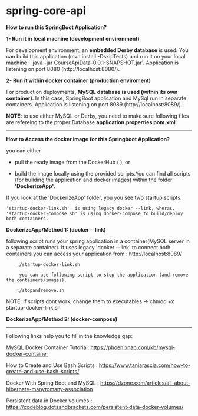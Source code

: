 # spring-core-api

**How to run this SpringBoot Application?**

**1- Run it in local machine (development environment)**

For development environment, an **embedded Derby database** is used.
You can build this application (mvn install -DskipTests) and run it on your local machine :
'java -jar CourseApiData-0.0.1-SNAPSHOT.jar'. Application is listening on port 8080 (http://localhost:8080/).

**2- Run it within docker container (production enviroment)**

For production deployments, **MySQL database is used (within its own container)**.
In this case, SpringBoot application and MySql run in separate containers.
Application is listening on port 8089 (http://localhost:8089/).


**NOTE**: to use either MySQL or Derby, you need to make sure following files are refereing to the proper Database
**application.properties
pom.xml**

---------------------------------------------------------------------------------------------------------------------
**How to Access the docker image for this Springboot Application?**

you can either

  - pull the ready image from the DockerHub (      ), or
  
  - build the image locally using the provided scripts.You can find all scripts (for building the application and docker images) 
         within the folder **'DockerizeApp'**.
        
If you look at the 'DockerizeApp' folder, you you see two startup scripts. 

    'startup-docker-link.sh'  is using legacy docker --link, wheras,
    'startup-docker-compose.sh' is using docker-compose to build/deploy both containers.

**DockerizeApp/Method 1: (docker --link)**
    
following script runs your spring application in a container(MySQL server in a separate container).
        It uses legacy 'dcoker --link' to connect both containers
        you can access your application from : http://localhost:8089/  
   
        ./startup-docker-link.sh 

         you can use following script to stop the application (and remove the containers/images).
 
        ./stopandremove.sh

NOTE: if scripts dont work, change them to executables -> chmod +x startup-docker-link.sh

**DockerizeApp/Method 2: (docker-compose)**







-------------------------------------------------------------------------------------------

Following links help you  to fill in the knowledge gap:

MySQL Docker Container Tutorial: https://phoenixnap.com/kb/mysql-docker-container

How to Create and Use Bash Scripts : https://www.taniarascia.com/how-to-create-and-use-bash-scripts/

Docker With Spring Boot and MySQL : https://dzone.com/articles/all-about-hibernate-manytomany-association

Persistent data in Docker volumes : https://codeblog.dotsandbrackets.com/persistent-data-docker-volumes/
